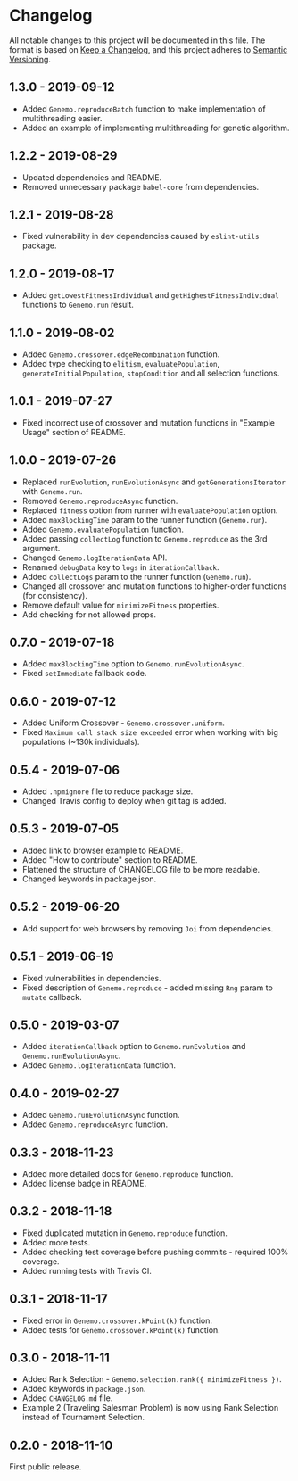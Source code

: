 # Changelog
All notable changes to this project will be documented in this file.
The format is based on [Keep a Changelog](https://keepachangelog.com/en/1.0.0/), and this project adheres to [Semantic Versioning](https://semver.org/spec/v2.0.0.html).

## 1.3.0 - 2019-09-12
- Added `Genemo.reproduceBatch` function to make implementation of multithreading easier.
- Added an example of implementing multithreading for genetic algorithm.

## 1.2.2 - 2019-08-29
- Updated dependencies and README.
- Removed unnecessary package `babel-core` from dependencies.

## 1.2.1 - 2019-08-28
- Fixed vulnerability in dev dependencies caused by `eslint-utils` package.

## 1.2.0 - 2019-08-17
- Added `getLowestFitnessIndividual` and `getHighestFitnessIndividual` functions to `Genemo.run` result.

## 1.1.0 - 2019-08-02
- Added `Genemo.crossover.edgeRecombination` function.
- Added type checking to `elitism`, `evaluatePopulation`, `generateInitialPopulation`, `stopCondition` and all selection functions.

## 1.0.1 - 2019-07-27
- Fixed incorrect use of crossover and mutation functions in "Example Usage" section of README.

## 1.0.0 - 2019-07-26
- Replaced `runEvolution`, `runEvolutionAsync` and `getGenerationsIterator` with `Genemo.run`.
- Removed `Genemo.reproduceAsync` function.
- Replaced `fitness` option from runner with `evaluatePopulation` option.
- Added `maxBlockingTime` param to the runner function (`Genemo.run`).
- Added `Genemo.evaluatePopulation` function.
- Added passing `collectLog` function to `Genemo.reproduce` as the 3rd argument.
- Changed `Genemo.logIterationData` API.
- Renamed `debugData` key to `logs` in `iterationCallback`.
- Added `collectLogs` param to the runner function (`Genemo.run`).
- Changed all crossover and mutation functions to higher-order functions (for consistency).
- Remove default value for `minimizeFitness` properties.
- Add checking for not allowed props.

## 0.7.0 - 2019-07-18
- Added `maxBlockingTime` option to `Genemo.runEvolutionAsync`.
- Fixed `setImmediate` fallback code.

## 0.6.0 - 2019-07-12
- Added Uniform Crossover - `Genemo.crossover.uniform`.
- Fixed `Maximum call stack size exceeded` error when working with big populations (~130k individuals).

## 0.5.4 - 2019-07-06
- Added `.npmignore` file to reduce package size.
- Changed Travis config to deploy when git tag is added.

## 0.5.3 - 2019-07-05
- Added link to browser example to README.
- Added "How to contribute" section to README.
- Flattened the structure of CHANGELOG file to be more readable.
- Changed keywords in package.json.

## 0.5.2 - 2019-06-20
 - Add support for web browsers by removing `Joi` from dependencies.

## 0.5.1 - 2019-06-19
 - Fixed vulnerabilities in dependencies.
 - Fixed description of `Genemo.reproduce` - added missing `Rng` param to `mutate` callback.

## 0.5.0 - 2019-03-07
 - Added `iterationCallback` option to `Genemo.runEvolution` and `Genemo.runEvolutionAsync`.
 - Added `Genemo.logIterationData` function.

## 0.4.0 - 2019-02-27
 - Added `Genemo.runEvolutionAsync` function.
 - Added `Genemo.reproduceAsync` function.

## 0.3.3 - 2018-11-23
 - Added more detailed docs for `Genemo.reproduce` function.
 - Added license badge in README.

## 0.3.2 - 2018-11-18
 - Fixed duplicated mutation in `Genemo.reproduce` function.
 - Added more tests.
 - Added checking test coverage before pushing commits - required 100% coverage.
 - Added running tests with Travis CI.

## 0.3.1 - 2018-11-17
 - Fixed error in `Genemo.crossover.kPoint(k)` function.
 - Added tests for `Genemo.crossover.kPoint(k)` function.

## 0.3.0 - 2018-11-11
 - Added Rank Selection - `Genemo.selection.rank({ minimizeFitness })`.
 - Added keywords in `package.json`.
 - Added `CHANGELOG.md` file.
- Example 2 (Traveling Salesman Problem) is now using Rank Selection instead of Tournament Selection.

## 0.2.0 - 2018-11-10
First public release.
